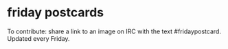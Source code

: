 # friday postcards

To contribute: share a link to an image on IRC with the text \#fridaypostcard. Updated every Friday.
